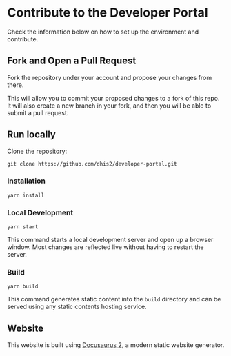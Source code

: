 # Contribute to the Developer Portal 

Check the information below on how to set up the environment and contribute.

## Fork and Open a Pull Request 

Fork the repository under your account and propose your changes from there. 

This will allow you to commit your proposed changes to a fork of this repo. It will also create a new branch in your fork, and then you will be able to submit a pull request.

## Run locally 

Clone the repository:

`git clone https://github.com/dhis2/developer-portal.git`

### Installation

```console
yarn install
```

### Local Development

```console
yarn start
```

This command starts a local development server and open up a browser window. Most changes are reflected live without having to restart the server.

### Build

```console
yarn build
```

This command generates static content into the `build` directory and can be served using any static contents hosting service.

## Website

This website is built using [Docusaurus 2](https://v2.docusaurus.io/), a modern static website generator.

